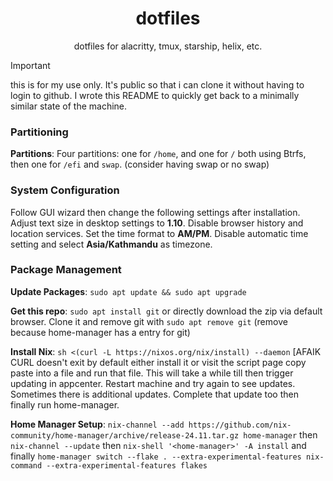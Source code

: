 <div align="center">
  <h1>dotfiles</h1>
  <p>dotfiles for alacritty, tmux, starship, helix, etc.</p>
</div>

> [!IMPORTANT]
> this is for my use only. It's public so that i can clone it without having to login to github. I wrote this README to quickly get back to a minimally similar state of the machine.

### Partitioning

**Partitions**: Four partitions: one for `/home`, and one for `/` both using Btrfs, then one for `/efi` and `swap`. (consider having swap or no swap)

### System Configuration

Follow GUI wizard then change the following settings after installation. Adjust text size in desktop settings to **1.10**. Disable browser history and location services. Set the time format to **AM/PM**. Disable automatic time setting and select **Asia/Kathmandu** as timezone.

### Package Management

**Update Packages**: `sudo apt update && sudo apt upgrade` 

**Get this repo**: `sudo apt install git` or directly download the zip via default browser. Clone it and remove git with `sudo apt remove git` (remove because home-manager has a entry for git)

**Install Nix**: `sh <(curl -L https://nixos.org/nix/install) --daemon` [AFAIK CURL doesn't exit by default either install it or visit the script page copy paste into a file and run that file. This will take a while till then trigger updating in appcenter. Restart machine and try again to see updates. Sometimes there is additional updates. Complete that update too then finally run home-manager.

**Home Manager Setup**: `nix-channel --add https://github.com/nix-community/home-manager/archive/release-24.11.tar.gz home-manager` then `nix-channel --update` then `nix-shell '<home-manager>' -A install` and finally `home-manager switch --flake . --extra-experimental-features nix-command --extra-experimental-features flakes`
